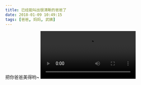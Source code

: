 ```yaml
---
title: 已经能叫出很清晰的爸爸了
date: 2018-01-09 10:49:15
tags: [爸爸, 妈妈, 武姨]
---
```

把你爸爸美得哟~
<video src="//20170326.com/panda-20180109-baba.mp4" controls="controls">